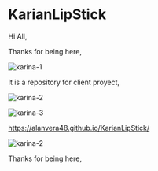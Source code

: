 # KarianLipStick
Hi All,

Thanks for being here,

![karina-1](https://user-images.githubusercontent.com/70673103/117051741-446aab00-aced-11eb-879d-1ddd268a5e3f.png)


It is a repository for client proyect,

![karina-2](https://user-images.githubusercontent.com/70673103/117051985-8bf13700-aced-11eb-86e2-00c1d2cf2d48.png)


![karina-3](https://user-images.githubusercontent.com/70673103/117051972-88f64680-aced-11eb-84e0-06c4eb1172d8.png)


https://alanvera48.github.io/KarianLipStick/

![karina-2](https://user-images.githubusercontent.com/70673103/117052429-16d23180-acee-11eb-80b3-01879d97c336.png)


Thanks for being here,

